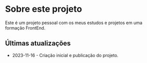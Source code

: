 # Sobre este projeto
Este é um projeto pessoal com os meus estudos e projetos em uma formação FrontEnd.

## Últimas atualizações
- 2023-11-16 - Criação inicial e publicação do projeto.